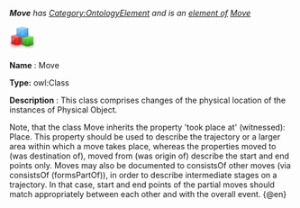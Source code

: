 ___Move__ 
 has
 [Category:OntologyElement](../../Category/OntologyElement "Category:OntologyElement") 
 and is an
 [element of](../../Property/ElementOf "Property:ElementOf") 
[Move](../../Submissions/Move "Submissions:Move")_




  





[![Class](../public/images/thumb/2/27/Class.gif/45px-Class.gif)](../../Image/Class.gif "Class")


__Name__ 
 : Move
 



__Type:__ 
 owl:Class
 



__Description__ 
 : This class comprises changes of the physical location of the instances of Physical Object.
 



  





 Note, that the class Move inherits the property 'took place at' (witnessed): Place. This property should be used to describe the trajectory or a larger area within which a move takes place, whereas the properties moved to (was destination of), moved from (was origin of) describe the start and end points only. Moves may also be documented to consistsOf other moves (via consistsOf (formsPartOf)), in order to describe intermediate stages on a trajectory. In that case, start and end points of the partial moves should match appropriately between each other and with the overall event. {@en}